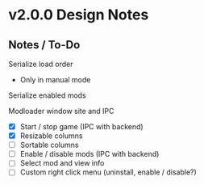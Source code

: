 # v2.0.0 Design Notes

## Notes / To-Do

Serialize load order

- Only in manual mode

Serialize enabled mods

Modloader window site and IPC

- [x] Start / stop game (IPC with backend)
- [x] Resizable columns
- [ ] Sortable columns
- [ ] Enable / disable mods (IPC with backend)
- [ ] Select mod and view info
- [ ] Custom right click menu (uninstall, enable / disable?)
